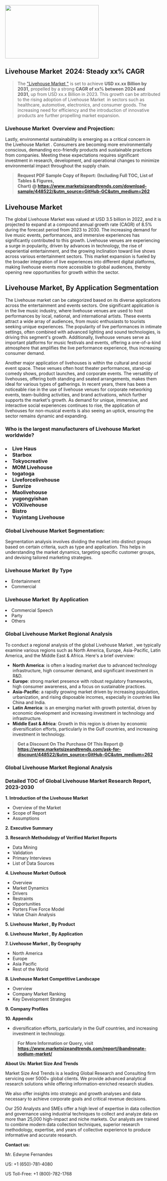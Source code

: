 <p><img class="alignnone size-medium wp-image-20088" src="https://ffe5etoiles.com/wp-content/uploads/2024/12/MST1-300x171.png" alt="" width="300" height="171" /></p><h2 id="ember46" class="ember-view reader-text-block__heading-2">Livehouse Market &nbsp;2024: Steady&nbsp;xx% CAGR</h2><blockquote id="ember47" class="ember-view reader-text-block__blockquote">The&nbsp;<a class="app-aware-link " href="https://www.marketsizeandtrends.com/download-sample/448522/&utm_source=GitHub-GC&utm_medium=262" target="_blank" data-test-app-aware-link="">"Livehouse Market "</a>&nbsp;is set to achieve&nbsp;<strong>USD&nbsp;xx.xx&nbsp;Billion by 2031,</strong>&nbsp;propelled by a strong&nbsp;<strong>CAGR of&nbsp;xx% between 2024 and 2031,</strong>&nbsp;up from USD xx.x Billion in 2023. This growth can be attributed to the rising adoption of&nbsp;Livehouse Market &nbsp;in sectors such as healthcare, automotive, electronics, and consumer goods. The increasing need for efficiency and the introduction of innovative products are further propelling market expansion.</blockquote><h3 id="ember48" class="ember-view reader-text-block__heading-3">Livehouse Market &nbsp;Overview and Projection:</h3><p id="ember49" class="ember-view reader-text-block__paragraph">Lastly, environmental sustainability is emerging as a critical concern in the&nbsp;Livehouse Market . Consumers are becoming more environmentally conscious, demanding eco-friendly products and sustainable practices from companies. Meeting these expectations requires significant investment in research, development, and operational changes to minimize environmental impact throughout the supply chain.</p><blockquote id="ember50" class="ember-view reader-text-block__blockquote"><strong>Request PDF Sample Copy of Report: (Including Full TOC, List of Tables &amp; Figures, Chart)&nbsp;@&nbsp;<strong><a href="https://www.marketsizeandtrends.com/download-sample/448522/&utm_source=GitHub-GC&utm_medium=262" target="_blank">https://www.marketsizeandtrends.com/download-sample/448522/&utm_source=GitHub-GC&utm_medium=262</a></strong></strong></blockquote><h3 class=""> <h2>Livehouse Market</h2><p>The global Livehouse Market was valued at USD 3.5 billion in 2022, and it is projected to expand at a compound annual growth rate (CAGR) of 8.5% during the forecast period from 2023 to 2030. The increasing demand for live music events, performances, and immersive experiences has significantly contributed to this growth. Livehouse venues are experiencing a surge in popularity, driven by advances in technology, the rise of experiential entertainment, and the growing inclination toward live shows across various entertainment sectors. This market expansion is fueled by the broader integration of live experiences into different digital platforms, making livehouse events more accessible to global audiences, thereby opening new opportunities for growth within the sector.</p><h2>Livehouse Market, By Application Segmentation</h2><p>The Livehouse market can be categorized based on its diverse applications across the entertainment and events sectors. One significant application is in the live music industry, where livehouse venues are used to host performances by local, national, and international artists. These events attract a wide array of audiences, from music enthusiasts to tourists seeking unique experiences. The popularity of live performances in intimate settings, often combined with advanced lighting and sound technologies, is driving this segment's growth. Additionally, livehouse venues serve as important platforms for music festivals and events, offering a one-of-a-kind atmosphere that amplifies the live performance experience, thus increasing consumer demand.</p><p>Another major application of livehouses is within the cultural and social event space. These venues often host theater performances, stand-up comedy shows, product launches, and corporate events. The versatility of livehouses, offering both standing and seated arrangements, makes them ideal for various types of gatherings. In recent years, there has been a noticeable rise in the use of livehouse venues for corporate networking events, team-building activities, and brand activations, which further supports the market's growth. As demand for unique, immersive, and interactive social experiences continues to rise, the application of livehouses for non-musical events is also seeing an uptick, ensuring the sector remains dynamic and expanding.</p></h3><h3 id="" class="">Who is the largest manufacturers of&nbsp;Livehouse Market worldwide?</h3><h3 class=""></Li><Li>Live Haus</Li><Li> Starbox</Li><Li> Tokyocreative</Li><Li> MOM Livehouse</Li><Li> togatoga</Li><Li> Liveforcelivehouse</Li><Li> Sunrize</Li><Li> Maolivehouse</Li><Li> yugongyishan</Li><Li> VOXlivehouse</Li><Li> Bistro</Li><Li> Yuyintang Livehouse</h3><h3 id="ember53" class="ember-view reader-text-block__heading-3">Global&nbsp;Livehouse Market Segmentation:</h3><p id="ember54" class="ember-view reader-text-block__paragraph">Segmentation analysis involves dividing the market into distinct groups based on certain criteria, such as type and application. This helps in understanding the market dynamics, targeting specific customer groups, and devising tailored marketing strategies.</p><h3 id="" class="">Livehouse Market &nbsp;By Type</h3><p></Li><Li>Entertainment</Li><Li> Commercial</p><h3 id="" class="">Livehouse Market &nbsp;By Application</h3><p class=""></Li><Li>Commercial Speech</Li><Li> Party</Li><Li> Others</p><h3 id="ember62" class="ember-view reader-text-block__heading-3">Global Livehouse Market Regional Analysis</h3><p id="ember63" class="ember-view reader-text-block__paragraph">To conduct a regional analysis of the global Livehouse Market , we typically examine various regions such as North America, Europe, Asia-Pacific, Latin America, and the Middle East &amp; Africa. Here's a brief overview:</p><ul><li><strong>North America</strong>: is often a leading market due to advanced technology infrastructure, high consumer demand, and significant investment in R&amp;D.</li><li><strong>Europe</strong>: strong market presence with robust regulatory frameworks, high consumer awareness, and a focus on sustainable practices.</li><li><strong>Asia-Pacific</strong>: a rapidly growing market driven by increasing population, urbanization, and rising disposable incomes, especially in countries like China and India.</li><li><strong>Latin America</strong>: is an emerging market with growth potential, driven by economic development and increasing investment in technology and infrastructure.</li><li><strong>Middle East &amp; Africa</strong>: Growth in this region is driven by economic diversification efforts, particularly in the Gulf countries, and increasing investment in technology.</li></ul><blockquote id="ember61" class="ember-view reader-text-block__blockquote"><strong>Get a Discount On The Purchase Of This Report @ <strong><a href="https://html-cleaner.com/" target="">https://www.marketsizeandtrends.com/ask-for-discount/448522/&utm_source=GitHub-GC&utm_medium=262</a></strong></strong></blockquote><h3 id="ember62" class="ember-view reader-text-block__heading-3">Global Livehouse Market Regional Analysis</h3><h3 id="" class="">Detailed TOC of Global Livehouse Market Research Report, 2023-2030</h3><p id="" class=""><strong>1. Introduction of the Livehouse Market </strong></p><ul><li>Overview of the Market</li><li>Scope of Report</li><li>Assumptions</li></ul><p id="" class=""><strong>2. Executive Summary</strong></p><p id="" class=""><strong>3. Research Methodology of Verified Market Reports</strong></p><ul><li>Data Mining</li><li>Validation</li><li>Primary Interviews</li><li>List of Data Sources</li></ul><p id="" class=""><strong>4. Livehouse Market Outlook</strong></p><ul><li>Overview</li><li>Market Dynamics</li><li>Drivers</li><li>Restraints</li><li>Opportunities</li><li>Porters Five Force Model</li><li>Value Chain Analysis</li></ul><p id="" class=""><strong>5. Livehouse Market , By Product</strong></p><p id="" class=""><strong>6. Livehouse Market , By Application</strong></p><p id="" class=""><strong>7. Livehouse Market , By Geography</strong></p><ul><li>North America</li><li>Europe</li><li>Asia Pacific</li><li>Rest of the World</li></ul><p id="" class=""><strong>8. Livehouse Market Competitive Landscape</strong></p><ul><li>Overview</li><li>Company Market Ranking</li><li>Key Development Strategies</li></ul><p id="" class=""><strong>9. Company Profiles</strong></p><p id="" class=""><strong>10. Appendix</strong></p><ul><li>diversification efforts, particularly in the Gulf countries, and increasing investment in technology.</li></ul><blockquote id="ember65" class="ember-view reader-text-block__blockquote"><strong>For More Information or Query, visit <strong><strong><a href="https://html-cleaner.com/" target="">https://www.marketsizeandtrends.com/report/ibandronate-sodium-market/</a></strong></strong></strong></blockquote><p id="" class=""><strong>About Us: Market Size And Trends</strong></p><p id="" class="">Market Size And Trends is a leading Global Research and Consulting firm servicing over 5000+ global clients. We provide advanced analytical research solutions while offering information-enriched research studies.</p><p id="" class="">We also offer insights into strategic and growth analyses and data necessary to achieve corporate goals and critical revenue decisions.</p><p id="" class="">Our 250 Analysts and SMEs offer a high level of expertise in data collection and governance using industrial techniques to collect and analyze data on more than 25,000 high-impact and niche markets. Our analysts are trained to combine modern data collection techniques, superior research methodology, expertise, and years of collective experience to produce informative and accurate research.</p><p id="" class=""><strong>Contact us:</strong></p><p id="" class="">Mr. Edwyne Fernandes</p><p id="" class="">US: +1 (650)-781-4080</p><p id="" class="">US Toll-Free: +1 (800)-782-1768</p>
